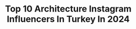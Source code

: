 ---
title: Top 10 Architecture Instagram Influencers In Turkey In 2024
description: >-
  Find top architecture Instagram influencers in Turkey in 2024. Most popular hashtags: #architecture #istanbul #mimari #photography.
platform: Instagram
hits: 139
text_top: Identify the best Instagram accounts on inBeat.
text_bottom: Our search engine aggregates 139 Instagram influencers like this in Turkey for you to contact.
profiles:
  - username: "esen.matras"
    fullname: >-
      Esen Matraş
    bio: >-
      Co-Founder @parledamour BAU | Interior Architecture & Env. Design Based in Istanbul / Turkey PR: Esen.matras@gmail.com
    location: "Turkey"
    followers: 16414
    engagement: 448
    commentsToLikes: 0.025616
    id: ck9wfsfzlqc1v0j78detdpo1c
    verified: false
    hashtags: "#heels, #lookbook, #lookoftheday, #outfitinspiration"
  - username: "ola632"
    fullname: >-
      O L A ♡ علا
    bio: >-
      🌌 Simple lifestyle ▶️ Youtube +18K: Ola’s Details تفاصيل علا حساب النباتات @ola.s.garden 🌿 📐 İÜ/ Landscape Architecture
    location: "Turkey"
    followers: 4257
    engagement: 1150
    commentsToLikes: 0.108176
    id: ckap63mf4e8zb0i78yt2txqyr
    verified: false
    hashtags: "#potraitphotography, #beachphoto, #photography, #silhouette"
  - username: "itss.arzu"
    fullname: >-
      Arzu Pashayeva 🦋
    bio: >-
      🇹🇷🇷🇺🇺🇸 Bau | Architecture Istanbul 📍
    location: "Turkey"
    followers: 3884
    engagement: 1272
    commentsToLikes: 0.044146
    id: ck9wh2x14w07k0j7876it2q77
    verified: false
    hashtags: "#hope, #cumhuriyetbayram, #atat, #turkishcoffee"
  - username: "yesilodak"
    fullname: >-
      Yeşil Odak
    bio: >-
      🏡Geleceği Yeşil Tasarla #mimari #yeşilmimari #tasarım #architecture #greenarchitecture #design #greendesign #yeşilbina
    location: "Turkey"
    followers: 55282
    engagement: 112
    commentsToLikes: 0.023396
    id: ck9h9n2g994y40j78b4pkbsrl
    verified: false
    hashtags: "#gogreen, #ecofriendly, #saturday, #haftasonu"
  - username: "ezgimut"
    fullname: >-
      Ezgi Mut
    bio: >-
      Λrchitect┊Interior Λrchitect • Double major For #Architecture ★ #Travel ★ #Design • #istanbul
    location: "Turkey"
    followers: 8606
    engagement: 768
    commentsToLikes: 0.023666
    id: ck9we8cxuj3vf0j78arc1bnec
    verified: false
    hashtags: "#followme, #ootd, #picoftheday, #photooftheday"
  - username: "busraisikcimimarlik"
    fullname: >-
      BUSRA ISIKCI MİMARLİK
    bio: >-
      Busra MALÇOK Mimari,İç mimarı proje uygulama-Konsept Danışmanlığı-ÇELİK YAPILAR|| ARCHITECTURE || INTERIORS || PRODUCT DESIGN busraisikci@gmail.com 📩
    location: "Turkey"
    followers: 15540
    engagement: 275
    commentsToLikes: 0.005162
    id: ck0u70g2v3jiq0i194xrmt00w
    verified: false
    hashtags: ""
  - username: "arkitera"
    fullname: >-
      Arkitera
    bio: >-
      Türkiye'nin #mimarlik Yayını. Follow #arkitera #architecture #mimar #turkisharchitects #design #interiordesign
    location: "Turkey"
    followers: 100545
    engagement: 105
    commentsToLikes: 0.004758
    id: ck5qahtgfgh1f0i11297whpfj
    verified: false
    hashtags: "#design, #architettura, #sketchbook, #sketch"
  - username: "haakankeles"
    fullname: >-
      hakan keleş
    bio: >-
      💥#lilliputing ✏phd.architect/illustrator 📩mail: haakankeles@hotmail.com
    location: "Turkey"
    followers: 94850
    engagement: 1211
    commentsToLikes: 0.008509
    id: ck0vyxiba69l70i1906j77a4i
    verified: false
    hashtags: "#illustrasyon, #digitalart, #tokyo2021, #art"
  - username: "mehmetioksuz"
    fullname: >-
      Mehmet Öksüz
    bio: >-
      Mekan, yemek, müzik yaparım. Daha niceleri öne çıkan hikayelerde. Yuva. @gibibodrum
    location: "Turkey"
    followers: 40943
    engagement: 1204
    commentsToLikes: 0.023878
    id: ck8t6n24ae6ma0j78siq8lvk9
    verified: false
    hashtags: "#interior, #evdekorasyonu, #architecture, #dekorasyon"
  - username: "mesrureky"
    fullname: >-
      Mesrure Kurdoglu YILDIZ
    bio: >-
      📷All photos mine 🅰️ @ww_turkey @turkobjektif_world @raw_community_member VIP GOLD 4 VIP 42 Members of Great Hub ⬇️⬇️⬇️
    location: "Turkey"
    followers: 27596
    engagement: 438
    commentsToLikes: 0.123069
    id: ck0u69sx81eub0i198tkm1gep
    verified: false
    hashtags: "#hello, #roundphot0, #through, #worlds"
---